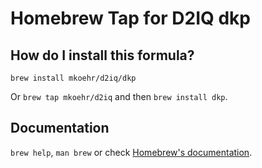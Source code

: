 # Homebrew Tap for D2IQ dkp

## How do I install this formula?

`brew install mkoehr/d2iq/dkp`

Or `brew tap mkoehr/d2iq` and then `brew install dkp`.

## Documentation

`brew help`, `man brew` or check [Homebrew's documentation](https://docs.brew.sh).
